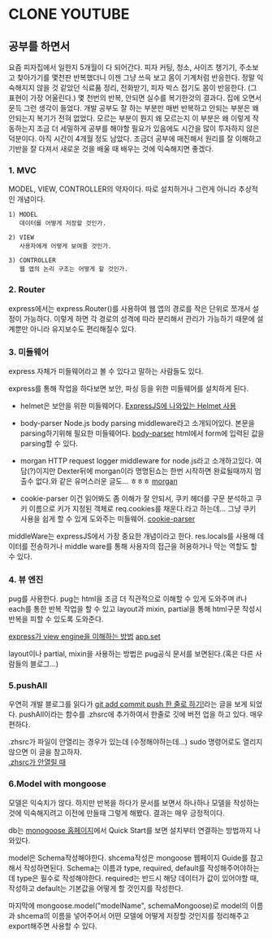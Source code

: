 # CLONE YOUTUBE

## 공부를 하면서

요즘 피자집에서 일한지 5개월이 다 되어간다. 피자 커팅, 청소, 사이즈 챙기기, 주소보고 찾아가기를 몇천판 반복했더니 이젠 그냥 쓰윽 보고 몸이 기계처럼 반응한다. 정말 익숙해지지 않을 것 같았던 식료품 정리, 전화받기, 피자 박스 접기도 몸이 반응한다. (그 표현이 가장 어울린다.) 몇 천번의 반복, 안되면 실수를 복기한것의 결과다.
집에 오면서 문득 그런 생각이 들었다. 개발 공부도 잘 하는 부분만 매번 반복하고 안되는 부분은 왜 안되는지 복기가 전혀 없었다. 모르는 부분이 뭔지 왜 모르는지 이 부분은 왜 이렇게 작동하는지 조금 더 세밀하게 공부를 해야할 필요가 있음에도 시간을 많이 투자하지 않은 덕분이다. 아직 시간이 4개월 정도 남았다. 조금더 공부에 매진해서 원리를 잘 이해하고 기반을 잘 다져서 새로운 것을 배울 때 배우는 것에 익숙해지면 좋겠다.

### 1. MVC

MODEL, VIEW, CONTROLLER의 약자이다. 따로 설치하거나 그런게 아니라 추상적인 개념이다.

    1) MODEL
       데이터를 어떻게 저장할 것인가.

    2) VIEW
       사용자에게 어떻게 보여줄 것인가.

    3) CONTROLLER
       웹 앱의 논리 구조는 어떻게 할 것인가.

### 2. Router

express에서는 express.Router()를 사용하여 웹 앱의 경로를 작은 단위로 쪼개서 설정이 가능하다. 이렇게 하면 각 경로의 성격에 따라 분리해서 관리가 가능하기 때문에 설계뿐만 아니라 유지보수도 편리해질수 있다.

### 3. 미들웨어

express 자체가 미들웨어라고 볼 수 있다고 말하는 사람들도 있다.

express를 통해 작업을 하다보면 보안, 파싱 등을 위한 미들웨어를 설치하게 된다.

- helmet은 보안을 위한 미들웨어다.
  [ExpressJS에 나와있는 Helmet 사용](https://expressjs.com/advanced/best-practice-security.html#use-helmet)

- body-parser
  Node.js body parsing middleware라고 소개되어있다.
  본문을 parsing하기위해 필요한 미들웨어다.
  [body-parser](http://expressjs.com/en/resources/middleware/body-parser.html)
  html에서 form에 입력된 값을 parsing할 수 있다.

- morgan
  HTTP request logger middleware for node.js라고 소개하고있다.
  여담(?)이지만 Dexter뒤에 morgan이라 명명된쇼는 한번 시작하면 완료될때까지 멈출수 없다.와 같은 유머스러운 글도... ㅎㅎㅎ
  [morgan](http://expressjs.com/en/resources/middleware/morgan.html)

- cookie-parser
  이건 읽어봐도 좀 이해가 잘 안되서, 쿠키 헤더를 구문 분석하고 쿠키 이름으로 키가 지정된 객체로 req.cookies를 채운다.라고 하는데... 그냥 쿠키 사용을 쉽게 할 수 있게 도와주는 미들웨어.
  [cookie-parser](http://expressjs.com/en/resources/middleware/cookie-parser.html)

middleWare는 expressJS에서 가장 중요한 개념이라고 한다.
res.locals를 사용해 데이터를 전송하거나
middle ware를 통해 사용자의 접근을 허용하거나 막는 역할도 할 수 있다.

### 4. 뷰 엔진

pug를 사용한다. pug는 html을 조금 더 직관적으로 이해할 수 있게 도와주며 if나 each를 통한 반복 작업을 할 수 있고 layout과 mixin, partial을 통해 html구문 작성시 반복을 피할 수 있도록 도와준다.

[express가 view engine을 이해하는 방법](http://expressjs.com/en/guide/using-template-engines.html)
[app.set](http://expressjs.com/en/api.html#app.set)

layout이나 partial, mixin을 사용하는 방법은 pug공식 문서를 보면된다.(혹은 다른 사람들의 블로그...)

### 5.pushAll

우연히 개발 블로그를 읽다가 [git add commit push 한 줄로 하기!](https://velog.io/@kihyeonkwon/%ED%95%9C-%EC%A4%84%EB%A1%9C-git-add-commit-push-%ED%95%98%EA%B8%B0)라는 글을 보게 되었다.
pushAll이라는 함수를 .zhsrc에 추가하여서 한줄로 깃에 버전 업을 하고 있다. 매우 편하다.

.zhsrc가 파일이 안열리는 경우가 있는데 (수정해야하는데...) sudo 명령어로도 열리지 않으면 이 글을 참고하자.  
[.zhsrc가 안열릴 때](https://developer-alle.tistory.com/326)

### 6.Model with mongoose

모델은 익숙치가 않다. 하지만 반복을 하다가 문서를 보면서 하나하나 모델을 작성하는 것에 익숙해지려고 이전에 만들때 그렇게 해봤다. 결과는 매우 긍정적이다.

db는 [monogoose 홈페이지](https://mongoosejs.com/docs/index.html)에서 Quick Start를 보면 설치부터 연결하는 방법까지 나와있다.

model은 Schema작성해야한다. shcema작성은 mongoose 웹페이지 Guide를 참고해서 작성하면된다.
Schema는 이름과 type, required, default를 작성해주어야하는데 type은 필수로 작성해야한다.
required는 반드시 해당 데이터가 값이 있어야할 때, 작성하고 default는 기본값을 어떻게 할 것인지를 작성한다.

마지막에 mongoose.model("modelName", schemaMongoose)로 model의 이름과 shcema의 이름을 넣어주어서 어떤 모델에 어떻게 저장할 것인지를 정리해주고 export해주면 사용할 수 있다.
